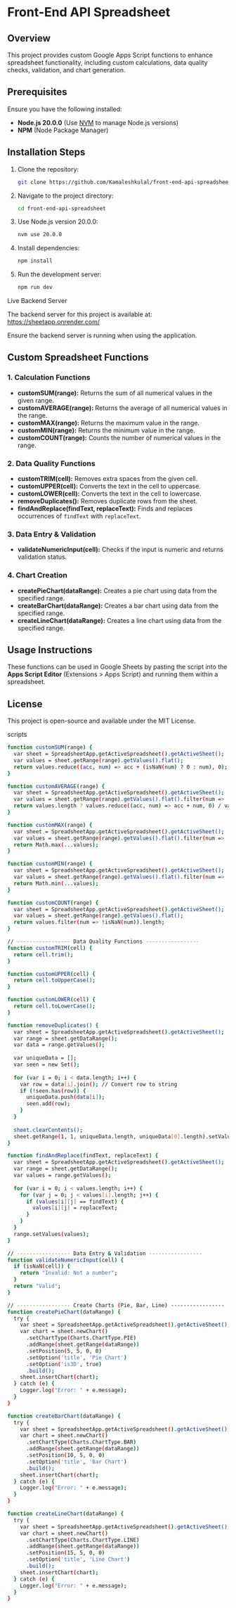 # Front-End API Spreadsheet

## Overview
This project provides custom Google Apps Script functions to enhance spreadsheet functionality, including custom calculations, data quality checks, validation, and chart generation.

## Prerequisites
Ensure you have the following installed:
- **Node.js 20.0.0** (Use [NVM](https://github.com/nvm-sh/nvm) to manage Node.js versions)
- **NPM** (Node Package Manager)

## Installation Steps
1. Clone the repository:
   ```sh
   git clone https://github.com/Kamaleshkulal/front-end-api-spreadsheet.git
   ```
2. Navigate to the project directory:
   ```sh
   cd front-end-api-spreadsheet
   ```
3. Use Node.js version 20.0.0:
   ```sh
   nvm use 20.0.0
   ```
4. Install dependencies:
   ```sh
   npm install
   ```
5. Run the development server:
   ```sh
   npm run dev
   ```

Live Backend Server

The backend server for this project is available at:
https://sheetapp.onrender.com/

Ensure the backend server is running when using the application.




## Custom Spreadsheet Functions

### 1. Calculation Functions
- **customSUM(range):** Returns the sum of all numerical values in the given range.
- **customAVERAGE(range):** Returns the average of all numerical values in the range.
- **customMAX(range):** Returns the maximum value in the range.
- **customMIN(range):** Returns the minimum value in the range.
- **customCOUNT(range):** Counts the number of numerical values in the range.

### 2. Data Quality Functions
- **customTRIM(cell):** Removes extra spaces from the given cell.
- **customUPPER(cell):** Converts the text in the cell to uppercase.
- **customLOWER(cell):** Converts the text in the cell to lowercase.
- **removeDuplicates():** Removes duplicate rows from the sheet.
- **findAndReplace(findText, replaceText):** Finds and replaces occurrences of `findText` with `replaceText`.

### 3. Data Entry & Validation
- **validateNumericInput(cell):** Checks if the input is numeric and returns validation status.

### 4. Chart Creation
- **createPieChart(dataRange):** Creates a pie chart using data from the specified range.
- **createBarChart(dataRange):** Creates a bar chart using data from the specified range.
- **createLineChart(dataRange):** Creates a line chart using data from the specified range.

## Usage Instructions
These functions can be used in Google Sheets by pasting the script into the **Apps Script Editor** (Extensions > Apps Script) and running them within a spreadsheet.

## License
This project is open-source and available under the MIT License.



scripts

```sh
function customSUM(range) {
  var sheet = SpreadsheetApp.getActiveSpreadsheet().getActiveSheet();
  var values = sheet.getRange(range).getValues().flat();
  return values.reduce((acc, num) => acc + (isNaN(num) ? 0 : num), 0);
}

function customAVERAGE(range) {
  var sheet = SpreadsheetApp.getActiveSpreadsheet().getActiveSheet();
  var values = sheet.getRange(range).getValues().flat().filter(num => !isNaN(num));
  return values.length ? values.reduce((acc, num) => acc + num, 0) / values.length : 0;
}

function customMAX(range) {
  var sheet = SpreadsheetApp.getActiveSpreadsheet().getActiveSheet();
  var values = sheet.getRange(range).getValues().flat().filter(num => !isNaN(num));
  return Math.max(...values);
}

function customMIN(range) {
  var sheet = SpreadsheetApp.getActiveSpreadsheet().getActiveSheet();
  var values = sheet.getRange(range).getValues().flat().filter(num => !isNaN(num));
  return Math.min(...values);
}

function customCOUNT(range) {
  var sheet = SpreadsheetApp.getActiveSpreadsheet().getActiveSheet();
  var values = sheet.getRange(range).getValues().flat();
  return values.filter(num => !isNaN(num)).length;
}

// ----------------- Data Quality Functions -----------------
function customTRIM(cell) {
  return cell.trim();
}

function customUPPER(cell) {
  return cell.toUpperCase();
}

function customLOWER(cell) {
  return cell.toLowerCase();
}

function removeDuplicates() {
  var sheet = SpreadsheetApp.getActiveSpreadsheet().getActiveSheet();
  var range = sheet.getDataRange();
  var data = range.getValues();
  
  var uniqueData = [];
  var seen = new Set();
  
  for (var i = 0; i < data.length; i++) {
    var row = data[i].join(); // Convert row to string
    if (!seen.has(row)) {
      uniqueData.push(data[i]);
      seen.add(row);
    }
  }
  
  sheet.clearContents();
  sheet.getRange(1, 1, uniqueData.length, uniqueData[0].length).setValues(uniqueData);
}

function findAndReplace(findText, replaceText) {
  var sheet = SpreadsheetApp.getActiveSpreadsheet().getActiveSheet();
  var range = sheet.getDataRange();
  var values = range.getValues();
  
  for (var i = 0; i < values.length; i++) {
    for (var j = 0; j < values[i].length; j++) {
      if (values[i][j] == findText) {
        values[i][j] = replaceText;
      }
    }
  }
  range.setValues(values);
}

// ----------------- Data Entry & Validation -----------------
function validateNumericInput(cell) {
  if (isNaN(cell)) {
    return "Invalid: Not a number";
  }
  return "Valid";
}

// ----------------- Create Charts (Pie, Bar, Line) -----------------
function createPieChart(dataRange) {
  try {
    var sheet = SpreadsheetApp.getActiveSpreadsheet().getActiveSheet();
    var chart = sheet.newChart()
      .setChartType(Charts.ChartType.PIE)
      .addRange(sheet.getRange(dataRange))
      .setPosition(5, 5, 0, 0)
      .setOption('title', 'Pie Chart')
      .setOption('is3D', true)
      .build();
    sheet.insertChart(chart);
  } catch (e) {
    Logger.log("Error: " + e.message);
  }
}

function createBarChart(dataRange) {
  try {
    var sheet = SpreadsheetApp.getActiveSpreadsheet().getActiveSheet();
    var chart = sheet.newChart()
      .setChartType(Charts.ChartType.BAR)
      .addRange(sheet.getRange(dataRange))
      .setPosition(10, 5, 0, 0)
      .setOption('title', 'Bar Chart')
      .build();
    sheet.insertChart(chart);
  } catch (e) {
    Logger.log("Error: " + e.message);
  }
}

function createLineChart(dataRange) {
  try {
    var sheet = SpreadsheetApp.getActiveSpreadsheet().getActiveSheet();
    var chart = sheet.newChart()
      .setChartType(Charts.ChartType.LINE)
      .addRange(sheet.getRange(dataRange))
      .setPosition(15, 5, 0, 0)
      .setOption('title', 'Line Chart')
      .build();
    sheet.insertChart(chart);
  } catch (e) {
    Logger.log("Error: " + e.message);
  }
}
```
